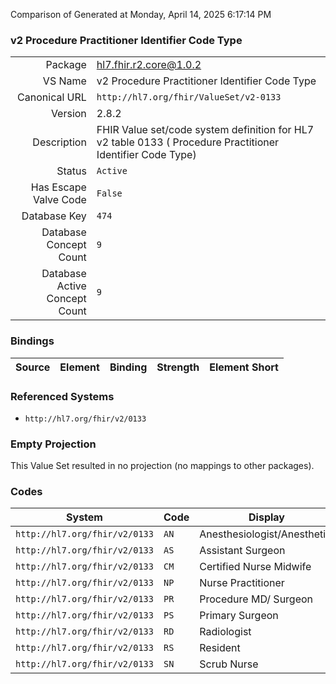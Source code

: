 Comparison of 
Generated at Monday, April 14, 2025 6:17:14 PM

### v2 Procedure Practitioner Identifier Code Type

|      |     |
| ---: | --- |
| Package | hl7.fhir.r2.core@1.0.2 |
| VS Name | v2 Procedure Practitioner Identifier Code Type |
| Canonical URL | `http://hl7.org/fhir/ValueSet/v2-0133` |
| Version | 2.8.2 |
| Description | FHIR Value set/code system definition for HL7 v2 table 0133 ( Procedure Practitioner Identifier Code Type) |
| Status | `Active` |
| Has Escape Valve Code | `False` |
| Database Key | `474` |
| Database Concept Count | `9` |
| Database Active Concept Count | `9` |
### Bindings

| Source | Element | Binding | Strength | Element Short |
| ------ | ------- | ------- | -------- | ------------- |

### Referenced Systems

* `http://hl7.org/fhir/v2/0133`
### Empty Projection

This Value Set resulted in no projection (no mappings to other packages).

### Codes

| System | Code | Display |
| ------ | ---- | ------- |
| `http://hl7.org/fhir/v2/0133` | `AN` | Anesthesiologist/Anesthetist |
| `http://hl7.org/fhir/v2/0133` | `AS` | Assistant Surgeon |
| `http://hl7.org/fhir/v2/0133` | `CM` | Certified Nurse Midwife |
| `http://hl7.org/fhir/v2/0133` | `NP` | Nurse Practitioner |
| `http://hl7.org/fhir/v2/0133` | `PR` | Procedure MD/ Surgeon |
| `http://hl7.org/fhir/v2/0133` | `PS` | Primary Surgeon |
| `http://hl7.org/fhir/v2/0133` | `RD` | Radiologist |
| `http://hl7.org/fhir/v2/0133` | `RS` | Resident |
| `http://hl7.org/fhir/v2/0133` | `SN` | Scrub Nurse |
